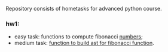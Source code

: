 Repository consists of hometasks for advanced python course.

### hw1:
- easy task: functions to compute fibonacci [numbers](main/hw1/fibonacchi.py);
- medium task: [function to build ast for fibonacci function](main/hw1/ast.py).
